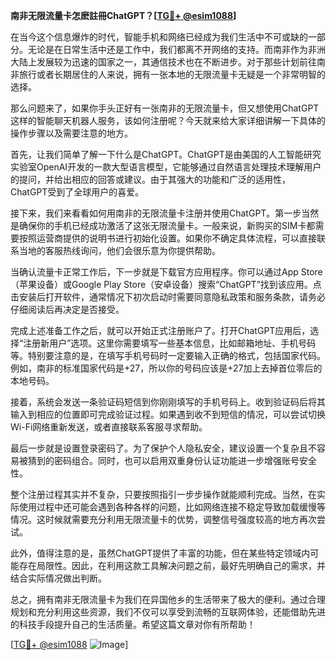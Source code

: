 **南非无限流量卡怎麽註冊ChatGPT？[[TG💪+ @esim1088](https://t.me/s/esim1088)]**

在当今这个信息爆炸的时代，智能手机和网络已经成为我们生活中不可或缺的一部分。无论是在日常生活中还是工作中，我们都离不开网络的支持。而南非作为非洲大陆上发展较为迅速的国家之一，其通信技术也在不断进步。对于那些计划前往南非旅行或者长期居住的人来说，拥有一张本地的无限流量卡无疑是一个非常明智的选择。

那么问题来了，如果你手头正好有一张南非的无限流量卡，但又想使用ChatGPT这样的智能聊天机器人服务，该如何注册呢？今天就来给大家详细讲解一下具体的操作步骤以及需要注意的地方。

首先，让我们简单了解一下什么是ChatGPT。ChatGPT是由美国的人工智能研究实验室OpenAI开发的一款大型语言模型，它能够通过自然语言处理技术理解用户的提问，并给出相应的回答或建议。由于其强大的功能和广泛的适用性，ChatGPT受到了全球用户的喜爱。

接下来，我们来看看如何用南非的无限流量卡注册并使用ChatGPT。第一步当然是确保你的手机已经成功激活了这张无限流量卡。一般来说，新购买的SIM卡都需要按照运营商提供的说明书进行初始化设置。如果你不确定具体流程，可以直接联系当地的客服热线询问，他们会很乐意为你提供帮助。

当确认流量卡正常工作后，下一步就是下载官方应用程序。你可以通过App Store（苹果设备）或Google Play Store（安卓设备）搜索“ChatGPT”找到该应用。点击安装后打开软件，通常情况下初次启动时需要同意隐私政策和服务条款，请务必仔细阅读后再决定是否接受。

完成上述准备工作之后，就可以开始正式注册账户了。打开ChatGPT应用后，选择“注册新用户”选项。这里你需要填写一些基本信息，比如邮箱地址、手机号码等。特别要注意的是，在填写手机号码时一定要输入正确的格式，包括国家代码。例如，南非的标准国家代码是+27，所以你的号码应该是+27加上去掉首位零后的本地号码。

接着，系统会发送一条验证码短信到你刚刚填写的手机号码上。收到验证码后将其输入到相应的位置即可完成验证过程。如果遇到收不到短信的情况，可以尝试切换Wi-Fi网络重新发送，或者直接联系客服寻求帮助。

最后一步就是设置登录密码了。为了保护个人隐私安全，建议设置一个复杂且不容易被猜到的密码组合。同时，也可以启用双重身份认证功能进一步增强账号安全性。

整个注册过程其实并不复杂，只要按照指引一步步操作就能顺利完成。当然，在实际使用过程中还可能会遇到各种各样的问题，比如网络连接不稳定导致加载缓慢等情况。这时候就需要充分利用无限流量卡的优势，调整信号强度较高的地方再次尝试。

此外，值得注意的是，虽然ChatGPT提供了丰富的功能，但在某些特定领域内可能存在局限性。因此，在利用这款工具解决问题之前，最好先明确自己的需求，并结合实际情况做出判断。

总之，拥有南非无限流量卡为我们在异国他乡的生活带来了极大的便利。通过合理规划和充分利用这些资源，我们不仅可以享受到流畅的互联网体验，还能借助先进的科技手段提升自己的生活质量。希望这篇文章对你有所帮助！

[[TG💪+ @esim1088](https://t.me/s/esim1088) ![Image](https://i.postimg.cc/4NQfJmqS/Snipaste-2025-05-13-00-14-12.png)]